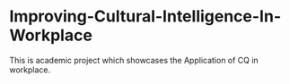 # Improving-Cultural-Intelligence-In-Workplace
This is academic project which showcases the Application of CQ  in workplace.
